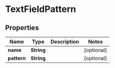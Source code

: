 # TextFieldPattern

## Properties
Name | Type | Description | Notes
------------ | ------------- | ------------- | -------------
**name** | **String** |  |  [optional]
**pattern** | **String** |  |  [optional]
